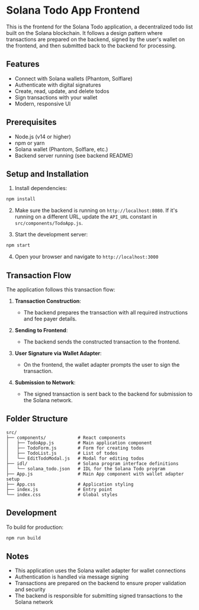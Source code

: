 # Solana Todo App Frontend

This is the frontend for the Solana Todo application, a decentralized todo list built on the Solana blockchain. It follows a design pattern where transactions are prepared on the backend, signed by the user's wallet on the frontend, and then submitted back to the backend for processing.

## Features

- Connect with Solana wallets (Phantom, Solflare)
- Authenticate with digital signatures
- Create, read, update, and delete todos
- Sign transactions with your wallet
- Modern, responsive UI

## Prerequisites

- Node.js (v14 or higher)
- npm or yarn
- Solana wallet (Phantom, Solflare, etc.)
- Backend server running (see backend README)

## Setup and Installation

1. Install dependencies:

```bash
npm install
```

2. Make sure the backend is running on `http://localhost:8080`. If it's running on a different URL, update the `API_URL` constant in `src/components/TodoApp.js`.

3. Start the development server:

```bash
npm start
```

4. Open your browser and navigate to `http://localhost:3000`

## Transaction Flow

The application follows this transaction flow:

1. **Transaction Construction**:
   - The backend prepares the transaction with all required instructions and fee payer details.

2. **Sending to Frontend**:
   - The backend sends the constructed transaction to the frontend.

3. **User Signature via Wallet Adapter**:
   - On the frontend, the wallet adapter prompts the user to sign the transaction.

4. **Submission to Network**:
   - The signed transaction is sent back to the backend for submission to the Solana network.

## Folder Structure

```
src/
├── components/            # React components
│   ├── TodoApp.js         # Main application component
│   ├── TodoForm.js        # Form for creating todos
│   ├── TodoList.js        # List of todos
│   └── EditTodoModal.js   # Modal for editing todos
├── idl/                   # Solana program interface definitions
│   └── solana_todo.json   # IDL for the Solana Todo program
├── App.js                 # Main App component with wallet adapter setup
├── App.css                # Application styling
├── index.js               # Entry point
└── index.css              # Global styles
```

## Development

To build for production:

```bash
npm run build
```

## Notes

- This application uses the Solana wallet adapter for wallet connections
- Authentication is handled via message signing
- Transactions are prepared on the backend to ensure proper validation and security
- The backend is responsible for submitting signed transactions to the Solana network 
